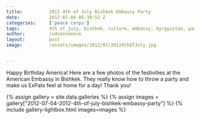 ```yaml
---
title:			2012 4th of July Bishkek Embassy Party
date:			2012-07-04 06:38:52 Z
categories:		['peace corps']
tags:			4th of july, bishkek, culture, embassy, kyrgyzstan, party, peace corps
author:			judsonlmoore
layout:			post
image:			/assets/images/2012/07/20124thOfJuly.jpg


---
```


Happy Birthday America! Here are a few photos of the festivities at the American Embassy in Bishkek. They really know how to throw a party and make us ExPats feel at home for a day! Thank you!

{% assign gallery = site.data.galleries %}
{% assign images = gallery["2012-07-04-2012-4th-of-july-bishkek-embassy-party"] %}
{% include gallery-lightbox.html images=images %}
